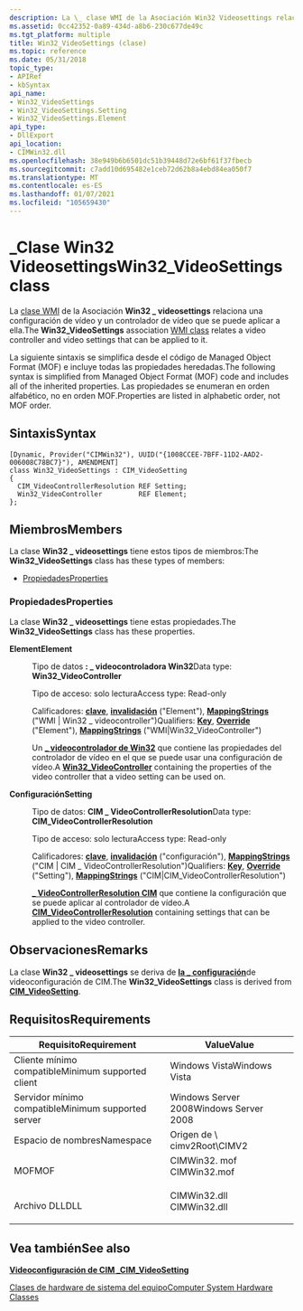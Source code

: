 ```yaml
---
description: La \_ clase WMI de la Asociación Win32 Videosettings relaciona una configuración de vídeo y un controlador de vídeo que se puede aplicar a ella.
ms.assetid: 0cc42352-0a89-434d-a8b6-230c677de49c
ms.tgt_platform: multiple
title: Win32_VideoSettings (clase)
ms.topic: reference
ms.date: 05/31/2018
topic_type:
- APIRef
- kbSyntax
api_name:
- Win32_VideoSettings
- Win32_VideoSettings.Setting
- Win32_VideoSettings.Element
api_type:
- DllExport
api_location:
- CIMWin32.dll
ms.openlocfilehash: 38e949b6b6501dc51b39448d72e6bf61f37fbecb
ms.sourcegitcommit: c7add10d695482e1ceb72d62b8a4ebd84ea050f7
ms.translationtype: MT
ms.contentlocale: es-ES
ms.lasthandoff: 01/07/2021
ms.locfileid: "105659430"
---
```

# <a name="win32_videosettings-class"></a><span data-ttu-id="ddc74-103">\_Clase Win32 Videosettings</span><span class="sxs-lookup"><span data-stu-id="ddc74-103">Win32\_VideoSettings class</span></span>

<span data-ttu-id="ddc74-104">La [clase WMI](../wmisdk/retrieving-a-class.md) de la Asociación **Win32 \_ videosettings** relaciona una configuración de vídeo y un controlador de vídeo que se puede aplicar a ella.</span><span class="sxs-lookup"><span data-stu-id="ddc74-104">The **Win32\_VideoSettings** association [WMI class](../wmisdk/retrieving-a-class.md) relates a video controller and video settings that can be applied to it.</span></span>

<span data-ttu-id="ddc74-105">La siguiente sintaxis se simplifica desde el código de Managed Object Format (MOF) e incluye todas las propiedades heredadas.</span><span class="sxs-lookup"><span data-stu-id="ddc74-105">The following syntax is simplified from Managed Object Format (MOF) code and includes all of the inherited properties.</span></span> <span data-ttu-id="ddc74-106">Las propiedades se enumeran en orden alfabético, no en orden MOF.</span><span class="sxs-lookup"><span data-stu-id="ddc74-106">Properties are listed in alphabetic order, not MOF order.</span></span>

## <a name="syntax"></a><span data-ttu-id="ddc74-107">Sintaxis</span><span class="sxs-lookup"><span data-stu-id="ddc74-107">Syntax</span></span>

``` syntax
[Dynamic, Provider("CIMWin32"), UUID("{1008CCEE-7BFF-11D2-AAD2-006008C78BC7}"), AMENDMENT]
class Win32_VideoSettings : CIM_VideoSetting
{
  CIM_VideoControllerResolution REF Setting;
  Win32_VideoController         REF Element;
};
```

## <a name="members"></a><span data-ttu-id="ddc74-108">Miembros</span><span class="sxs-lookup"><span data-stu-id="ddc74-108">Members</span></span>

<span data-ttu-id="ddc74-109">La clase **Win32 \_ videosettings** tiene estos tipos de miembros:</span><span class="sxs-lookup"><span data-stu-id="ddc74-109">The **Win32\_VideoSettings** class has these types of members:</span></span>

-   [<span data-ttu-id="ddc74-110">Propiedades</span><span class="sxs-lookup"><span data-stu-id="ddc74-110">Properties</span></span>](#properties)

### <a name="properties"></a><span data-ttu-id="ddc74-111">Propiedades</span><span class="sxs-lookup"><span data-stu-id="ddc74-111">Properties</span></span>

<span data-ttu-id="ddc74-112">La clase **Win32 \_ videosettings** tiene estas propiedades.</span><span class="sxs-lookup"><span data-stu-id="ddc74-112">The **Win32\_VideoSettings** class has these properties.</span></span>

<dl> <dt>

<span data-ttu-id="ddc74-113">**Element**</span><span class="sxs-lookup"><span data-stu-id="ddc74-113">**Element**</span></span>
</dt> <dd> <dl> <dt>

<span data-ttu-id="ddc74-114">Tipo de datos **: \_ videocontroladora Win32**</span><span class="sxs-lookup"><span data-stu-id="ddc74-114">Data type: **Win32\_VideoController**</span></span>
</dt> <dt>

<span data-ttu-id="ddc74-115">Tipo de acceso: solo lectura</span><span class="sxs-lookup"><span data-stu-id="ddc74-115">Access type: Read-only</span></span>
</dt> <dt>

<span data-ttu-id="ddc74-116">Calificadores: [**clave**](../wmisdk/key-qualifier.md), [**invalidación**](../wmisdk/standard-qualifiers.md) ("Element"), [**MappingStrings**](../wmisdk/standard-qualifiers.md) ("WMI \| Win32 \_ videocontroller")</span><span class="sxs-lookup"><span data-stu-id="ddc74-116">Qualifiers: [**Key**](../wmisdk/key-qualifier.md), [**Override**](../wmisdk/standard-qualifiers.md) ("Element"), [**MappingStrings**](../wmisdk/standard-qualifiers.md) ("WMI\|Win32\_VideoController")</span></span>
</dt> </dl>

<span data-ttu-id="ddc74-117">Un [**\_ videocontrolador de Win32**](win32-videocontroller.md) que contiene las propiedades del controlador de vídeo en el que se puede usar una configuración de vídeo.</span><span class="sxs-lookup"><span data-stu-id="ddc74-117">A [**Win32\_VideoController**](win32-videocontroller.md) containing the properties of the video controller that a video setting can be used on.</span></span>

</dd> <dt>

<span data-ttu-id="ddc74-118">**Configuración**</span><span class="sxs-lookup"><span data-stu-id="ddc74-118">**Setting**</span></span>
</dt> <dd> <dl> <dt>

<span data-ttu-id="ddc74-119">Tipo de datos: **CIM \_ VideoControllerResolution**</span><span class="sxs-lookup"><span data-stu-id="ddc74-119">Data type: **CIM\_VideoControllerResolution**</span></span>
</dt> <dt>

<span data-ttu-id="ddc74-120">Tipo de acceso: solo lectura</span><span class="sxs-lookup"><span data-stu-id="ddc74-120">Access type: Read-only</span></span>
</dt> <dt>

<span data-ttu-id="ddc74-121">Calificadores: [**clave**](../wmisdk/key-qualifier.md), [**invalidación**](../wmisdk/standard-qualifiers.md) ("configuración"), [**MappingStrings**](../wmisdk/standard-qualifiers.md) ("CIM \| CIM \_ VideoControllerResolution")</span><span class="sxs-lookup"><span data-stu-id="ddc74-121">Qualifiers: [**Key**](../wmisdk/key-qualifier.md), [**Override**](../wmisdk/standard-qualifiers.md) ("Setting"), [**MappingStrings**](../wmisdk/standard-qualifiers.md) ("CIM\|CIM\_VideoControllerResolution")</span></span>
</dt> </dl>

<span data-ttu-id="ddc74-122">[**\_ VideoControllerResolution CIM**](cim-videocontrollerresolution.md) que contiene la configuración que se puede aplicar al controlador de vídeo.</span><span class="sxs-lookup"><span data-stu-id="ddc74-122">A [**CIM\_VideoControllerResolution**](cim-videocontrollerresolution.md) containing settings that can be applied to the video controller.</span></span>

</dd> </dl>

## <a name="remarks"></a><span data-ttu-id="ddc74-123">Observaciones</span><span class="sxs-lookup"><span data-stu-id="ddc74-123">Remarks</span></span>

<span data-ttu-id="ddc74-124">La clase **Win32 \_ videosettings** se deriva de [**la \_ configuración**](cim-videosetting.md)de videoconfiguración de CIM.</span><span class="sxs-lookup"><span data-stu-id="ddc74-124">The **Win32\_VideoSettings** class is derived from [**CIM\_VideoSetting**](cim-videosetting.md).</span></span>

## <a name="requirements"></a><span data-ttu-id="ddc74-125">Requisitos</span><span class="sxs-lookup"><span data-stu-id="ddc74-125">Requirements</span></span>



| <span data-ttu-id="ddc74-126">Requisito</span><span class="sxs-lookup"><span data-stu-id="ddc74-126">Requirement</span></span> | <span data-ttu-id="ddc74-127">Value</span><span class="sxs-lookup"><span data-stu-id="ddc74-127">Value</span></span> |
|-------------------------------------|-----------------------------------------------------------------------------------------|
| <span data-ttu-id="ddc74-128">Cliente mínimo compatible</span><span class="sxs-lookup"><span data-stu-id="ddc74-128">Minimum supported client</span></span><br/> | <span data-ttu-id="ddc74-129">Windows Vista</span><span class="sxs-lookup"><span data-stu-id="ddc74-129">Windows Vista</span></span><br/>                                                                |
| <span data-ttu-id="ddc74-130">Servidor mínimo compatible</span><span class="sxs-lookup"><span data-stu-id="ddc74-130">Minimum supported server</span></span><br/> | <span data-ttu-id="ddc74-131">Windows Server 2008</span><span class="sxs-lookup"><span data-stu-id="ddc74-131">Windows Server 2008</span></span><br/>                                                          |
| <span data-ttu-id="ddc74-132">Espacio de nombres</span><span class="sxs-lookup"><span data-stu-id="ddc74-132">Namespace</span></span><br/>                | <span data-ttu-id="ddc74-133">Origen de \\ cimv2</span><span class="sxs-lookup"><span data-stu-id="ddc74-133">Root\\CIMV2</span></span><br/>                                                                  |
| <span data-ttu-id="ddc74-134">MOF</span><span class="sxs-lookup"><span data-stu-id="ddc74-134">MOF</span></span><br/>                      | <dl> <span data-ttu-id="ddc74-135"><dt>CIMWin32. mof</dt></span><span class="sxs-lookup"><span data-stu-id="ddc74-135"><dt>CIMWin32.mof</dt></span></span> </dl> |
| <span data-ttu-id="ddc74-136">Archivo DLL</span><span class="sxs-lookup"><span data-stu-id="ddc74-136">DLL</span></span><br/>                      | <dl> <span data-ttu-id="ddc74-137"><dt>CIMWin32.dll</dt></span><span class="sxs-lookup"><span data-stu-id="ddc74-137"><dt>CIMWin32.dll</dt></span></span> </dl> |



## <a name="see-also"></a><span data-ttu-id="ddc74-138">Vea también</span><span class="sxs-lookup"><span data-stu-id="ddc74-138">See also</span></span>

<dl> <dt>

[<span data-ttu-id="ddc74-139">**Videoconfiguración de CIM \_**</span><span class="sxs-lookup"><span data-stu-id="ddc74-139">**CIM\_VideoSetting**</span></span>](cim-videosetting.md)
</dt> <dt>

[<span data-ttu-id="ddc74-140">Clases de hardware de sistema del equipo</span><span class="sxs-lookup"><span data-stu-id="ddc74-140">Computer System Hardware Classes</span></span>](computer-system-hardware-classes.md)
</dt> </dl>

 

 
